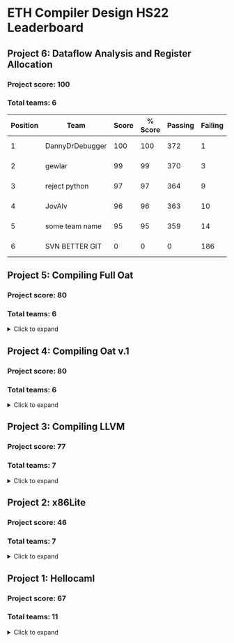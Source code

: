 # ETH Compiler Design HS22 Leaderboard

## Project 6: Dataflow Analysis and Register Allocation

### Project score: 100
### Total teams: 6

| Position | Team | Score | % Score | Passing | Failing | Time (CET/CEST) |
| --- | --- | --- | --- | --- | --- | --- |
| 1| DannyDrDebugger | 100 | 100 | 372 | 1 | 14.12.2022, 21:37:46 |
| 2| gewlar | 99 | 99 | 370 | 3 | 14.12.2022, 16:59:24 |
| 3| reject python | 97 | 97 | 364 | 9 | 19.12.2022, 15:07:43 |
| 4| JovAlv | 96 | 96 | 363 | 10 | 14.12.2022, 21:52:02 |
| 5| some team name | 95 | 95 | 359 | 14 | 5.12.2022, 23:59:04 |
| 6| SVN BETTER GIT | 0 | 0 | 0 | 186 | 19.12.2022, 14:02:02 |


## Project 5: Compiling Full Oat

### Project score: 80
### Total teams: 6

<details>
<summary>Click to expand</summary>

| Position | Team | Score | % Score | Passing | Failing | Time (CET/CEST) |
| --- | --- | --- | --- | --- | --- | --- |
| 1| gewlar | 80 | 100 | 328 | 13 | 27.11.2022, 14:52:56 |
| 1| reject python | 80 | 100 | 317 | 13 | 29.11.2022, 23:09:48 |
| 1| JovAlv | 80 | 100 | 328 | 0 | 30.11.2022, 10:54:32 |
| 1| some team name | 80 | 100 | 328 | 13 | 30.11.2022, 14:58:32 |
| 1| DannyDrDebugger | 80 | 100 | 325 | 0 | 30.11.2022, 15:19:14 |
| 6| SVN BETTER GIT | 67 | 83.75 | 173 | 32 | 19.12.2022, 14:02:02 |

</details>


## Project 4: Compiling Oat v.1

### Project score: 80
### Total teams: 6

<details>
<summary>Click to expand</summary>

| Position | Team | Score | % Score | Passing | Failing | Time (CET/CEST) |
| --- | --- | --- | --- | --- | --- | --- |
| 1| some team name | 80 | 100 | 231 | 0 | 7.11.2022, 15:03:03 |
| 1| gewlar | 80 | 100 | 278 | 0 | 16.11.2022, 18:44:07 |
| 1| DannyDrDebugger | 80 | 100 | 278 | 0 | 19.11.2022, 15:55:36 |
| 1| JovAlv | 80 | 100 | 278 | 0 | 20.11.2022, 08:58:09 |
| 1| reject python | 80 | 100 | 278 | 0 | 21.11.2022, 18:11:37 |
| 6| SVN BETTER GIT | 34 | 42.5 | 68 | 92 | 19.12.2022, 14:02:02 |

</details>


## Project 3: Compiling LLVM

### Project score: 77
### Total teams: 7

<details>
<summary>Click to expand</summary>

| Position | Team | Score | % Score | Passing | Failing | Time (CET/CEST) |
| --- | --- | --- | --- | --- | --- | --- |
| 1| gewlar | 77 | 100 | 136 | 0 | 27.10.2022, 23:38:23 |
| 1| some team name | 77 | 100 | 135 | 1 | 29.10.2022, 20:30:49 |
| 1| Cashen | 77 | 100 | 134 | 2 | 2.11.2022, 10:20:46 |
| 1| JovAlv | 77 | 100 | 135 | 0 | 2.11.2022, 21:58:34 |
| 1| reject python | 77 | 100 | 136 | 0 | 3.11.2022, 19:23:50 |
| 1| DannyDrDebugger | 77 | 100 | 136 | 0 | 4.11.2022, 10:51:47 |
| 1| SVN BETTER GIT | 77 | 100 | 53 | 0 | 5.11.2022, 15:09:06 |

</details>


## Project 2: x86Lite

### Project score: 46
### Total teams: 7

<details>
<summary>Click to expand</summary>

| Position | Team | Score | % Score | Passing | Failing | Time (CET/CEST) |
| --- | --- | --- | --- | --- | --- | --- |
| 1| some team name | 46 | 100 | 1841 | 0 | 10.10.2022, 21:06:31 |
| 1| Jov | 46 | 100 | 1846 | 0 | 16.10.2022, 20:28:17 |
| 1| DannyDrDebugger | 46 | 100 | 1831 | 0 | 18.10.2022, 16:21:37 |
| 1| gewlar | 46 | 100 | 1846 | 0 | 20.10.2022, 09:48:02 |
| 1| reject python | 46 | 100 | 1320 | 0 | 21.10.2022, 07:22:30 |
| 1| SVN BETTER GIT | 46 | 100 | 155 | 0 | 22.10.2022, 21:34:31 |
| 1| JovAlv | 46 | 100 | 1846 | 0 | 23.10.2022, 14:41:14 |

</details>


## Project 1: Hellocaml

### Project score: 67
### Total teams: 11

<details>
<summary>Click to expand</summary>

| Position | Team | Score | % Score | Passing | Failing | Time (CET/CEST) |
| --- | --- | --- | --- | --- | --- | --- |
| 1| SVN BETTER GIT | 67 | 100 | 78 | 0 | 28.9.2022, 08:45:20 |
| 1| DannyDrDebugger | 67 | 100 | 101 | 0 | 28.9.2022, 10:34:52 |
| 1| reject python | 67 | 100 | 75 | 0 | 28.9.2022, 18:36:12 |
| 1| Yawn | 67 | 100 | 238 | 0 | 1.10.2022, 17:04:57 |
| 1| Maaaaaaaaaaaaaaaaaaaaaaaa | 67 | 100 | 1e+27 | 0 | 1.10.2022, 17:40:44 |
| 1| some team name | 67 | 100 | 75 | 0 | 2.10.2022, 16:48:53 |
| 1| Cashen | 67 | 100 | 69 | 0 | 3.10.2022, 14:18:34 |
| 1| TODO YOURTEAMNAME | 67 | 100 | 67 | 0 | 9.10.2022, 20:42:05 |
| 1| Jov | 67 | 100 | 78 | 0 | 10.10.2022, 01:41:08 |
| 1| gewlar | 67 | 100 | 94 | 0 | 20.10.2022, 09:48:02 |
| 1| JovAlv | 67 | 100 | 78 | 0 | 23.10.2022, 14:41:14 |

</details>


